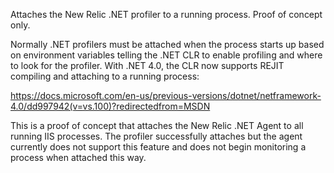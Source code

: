 Attaches the New Relic .NET profiler to a running process. Proof of concept only.

Normally .NET profilers must be attached when the process starts up based on environment variables telling the .NET CLR to enable profiling and where to look for the profiler. With .NET 4.0, the CLR now supports REJIT compiling and attaching to a running process:

https://docs.microsoft.com/en-us/previous-versions/dotnet/netframework-4.0/dd997942(v=vs.100)?redirectedfrom=MSDN

This is a proof of concept that attaches the New Relic .NET Agent to all running IIS processes. The profiler successfully attaches but the agent currently does not support this feature and does not begin monitoring a process when attached this way.
